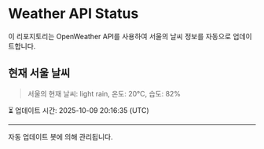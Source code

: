 
# Weather API Status

이 리포지토리는 OpenWeather API를 사용하여 서울의 날씨 정보를 자동으로 업데이트합니다.

## 현재 서울 날씨
> 서울의 현재 날씨: light rain, 온도: 20°C, 습도: 82%

⏳ 업데이트 시간: 2025-10-09 20:16:35 (UTC)

---
자동 업데이트 봇에 의해 관리됩니다.
